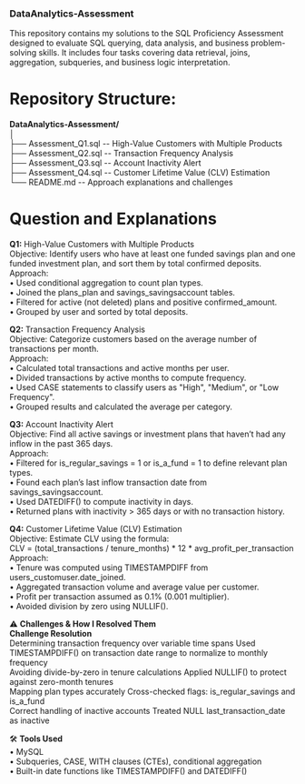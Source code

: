 ### DataAnalytics-Assessment  

This repository contains my solutions to the SQL Proficiency Assessment designed to evaluate SQL querying, data analysis, and business problem-solving skills. It includes four tasks covering data retrieval, joins, aggregation, subqueries, and business logic interpretation.    
  
# Repository Structure:  
**DataAnalytics-Assessment/**  
│  
├── Assessment_Q1.sql  -- High-Value Customers with Multiple Products    
├── Assessment_Q2.sql  -- Transaction Frequency Analysis    
├── Assessment_Q3.sql  -- Account Inactivity Alert    
├── Assessment_Q4.sql  -- Customer Lifetime Value (CLV) Estimation    
└── README.md          -- Approach explanations and challenges    
  
# Question and Explanations  
**Q1:** High-Value Customers with Multiple Products  
Objective: Identify users who have at least one funded savings plan and one funded investment plan, and sort them by total confirmed deposits.  
Approach:  
•	Used conditional aggregation to count plan types.  
•	Joined the plans_plan and savings_savingsaccount tables.  
•	Filtered for active (not deleted) plans and positive confirmed_amount.  
•	Grouped by user and sorted by total deposits.  
  
**Q2:** Transaction Frequency Analysis  
Objective: Categorize customers based on the average number of transactions per month.  
Approach:  
•	Calculated total transactions and active months per user.  
•	Divided transactions by active months to compute frequency.  
•	Used CASE statements to classify users as "High", "Medium", or "Low Frequency".  
•	Grouped results and calculated the average per category.  
  
**Q3:** Account Inactivity Alert  
Objective: Find all active savings or investment plans that haven’t had any inflow in the past 365 days.  
Approach:  
•	Filtered for is_regular_savings = 1 or is_a_fund = 1 to define relevant plan types.  
•	Found each plan’s last inflow transaction date from savings_savingsaccount.  
•	Used DATEDIFF() to compute inactivity in days.  
•	Returned plans with inactivity > 365 days or with no transaction history.  
  
**Q4:** Customer Lifetime Value (CLV) Estimation  
Objective: Estimate CLV using the formula:  
CLV = (total_transactions / tenure_months) * 12 * avg_profit_per_transaction  
Approach:  
•	Tenure was computed using TIMESTAMPDIFF from users_customuser.date_joined.  
•	Aggregated transaction volume and average value per customer.  
•	Profit per transaction assumed as 0.1% (0.001 multiplier).  
•	Avoided division by zero using NULLIF().  
  
⚠️ **Challenges & How I Resolved Them**  
**Challenge	Resolution**  
Determining transaction frequency over variable time spans	Used TIMESTAMPDIFF() on transaction date range to normalize to monthly frequency  
Avoiding divide-by-zero in tenure calculations	Applied NULLIF() to protect against zero-month tenures  
Mapping plan types accurately	Cross-checked flags: is_regular_savings and is_a_fund  
Correct handling of inactive accounts	Treated NULL last_transaction_date as inactive  
  
🛠️ **Tools Used**  
•	MySQL  
•	Subqueries, CASE, WITH clauses (CTEs), conditional aggregation  
•	Built-in date functions like TIMESTAMPDIFF() and DATEDIFF()  
